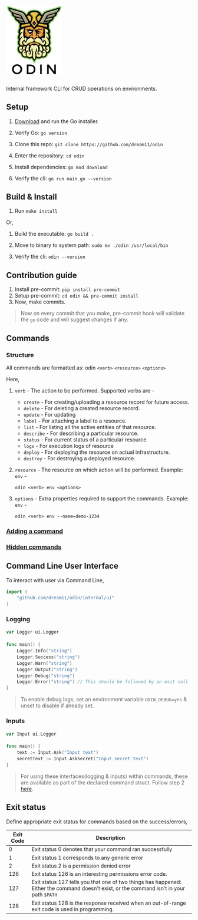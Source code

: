 # <img src="./docs/odin-logo.jpg" alt="Odin" title="Odin: Internal framework CLI for CRUD operations on environments." width="30%" height="30%">

Internal framework CLI for CRUD operations on environments.

## Setup

1. [Download](https://golang.org/dl/go1.17.1.darwin-amd64.pkg) and run the Go installer.

2. Verify Go: `go version`

3. Clone this repo: `git clone https://github.com/dream11/odin`

4. Enter the repository: `cd odin`

5. Install dependencies: `go mod download`

6. Verify the cli: `go run main.go --version`

## Build & Install

1. Run `make install`

Or,

1. Build the executable: `go build .`

2. Move to binary to system path: `sudo mv ./odin /usr/local/bin`

3. Verify the cli: `odin --version`

## Contribution guide

1. Install pre-commit: `pip install pre-commit`
2. Setup pre-commit: `cd odin && pre-commit install`
3. Now, make commits.

> Now on every commit that you make, pre-commit hook will validate the `go` code and will suggest changes if any.

## Commands

### Structure

All commands are formatted as: odin `<verb>` `<resource>` `<options>`

Here,

1. `verb` - The action to be performed. Supported verbs are -

    - `create` - For creating/uploading a resource record for future access.
    - `delete` - For deleting a created resource record.
    - `update` - For updating 
    - `label` - For attaching a label to a resource.
    - `list` - For listing all the active entities of that resource.
    - `describe` - For describing a particular resource.
    - `status` - For current status of a particular resource
    - `logs` - For execution logs of resource
    - `deploy` - For deploying the resource on actual infrastructure.
    - `destroy` - For destroying a deployed resource.

2. `resource` - The resource on which action will be performed. Example: `env` -

    ```shell
    odin <verb> env <options>
    ```

3. `options` - Extra properties required to support the commands. Example: `env` -

    ```shell
    odin <verb> env --name=demo-1234
    ```

### [Adding a command](./docs/ADD_COMMAND.md)

### [Hidden commands](./docs/HIDDEN_COMMAND.md)

## Command Line User Interface

To interact with user via Command Line,

```go
import (
    "github.com/dream11/odin/internal/ui"
)
```

### Logging

```go
var Logger ui.Logger

func main() {
    Logger.Info("string")
    Logger.Success("string")
    Logger.Warn("string")
    Logger.Output("string")
    Logger.Debug("string")
    Logger.Error("string") // This should be followed by an exit call
}
```

> To enable debug logs, set an environment variable `ODIN_DEBUG=yes` & unset to disable if already set.

### Inputs

```go
var Input ui.Logger

func main() {
    text := Input.Ask("Input text")
    secretText := Input.AskSecret("Input secret text")
}
```

> For using these interfaces(logging & inputs) within commands, these are available as part of the declared command struct. Follow step 2 [here](./docs/ADD_COMMAND.md).

## Exit status

Define appropriate exit status for commands based on the success/errors,

| Exit Code | Description |
| --------- | ----------- |
| 0 | Exit status 0 denotes that your command ran successfully |
| 1 | Exit status 1 corresponds to any generic error |
| 2 | Exit status 2 is a permission denied error |
| 126 | Exit status 126 is an interesting permissions error code. |
| 127 | Exit status 127 tells you that one of two things has happened: Either the command doesn't exist, or the command isn't in your path `$PATH` |
| 128 | Exit status 128 is the response received when an out-of-range exit code is used in programming. |
